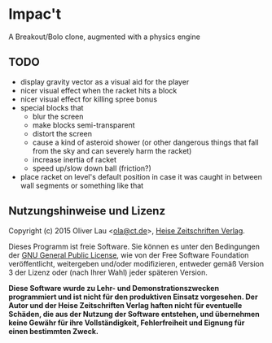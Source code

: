 # Impac't

A Breakout/Bolo clone, augmented with a physics engine


## TODO

 - display gravity vector as a visual aid for the player
 - nicer visual effect when the racket hits a block
 - nicer visual effect for killing spree bonus
 - special blocks that
   - blur the screen
   - make blocks semi-transparent
   - distort the screen
   - cause a kind of asteroid shower (or other dangerous things that fall from the sky and can severely harm the racket)
   - increase inertia of racket
   - speed up/slow down ball (friction?)
 - place racket on level's default position in case it was caught in between wall segments or something like that


Nutzungshinweise und Lizenz
---------------------------


Copyright (c) 2015 Oliver Lau <<ola@ct.de>>, <a href="http://www.heise.de/">Heise Zeitschriften Verlag</a>.

Dieses Programm ist freie Software. Sie können es unter den Bedingungen der <a href="http://www.gnu.org/licenses/gpl-3.0">GNU General Public License</a>, wie von der Free Software Foundation veröffentlicht, weitergeben und/oder modifizieren, entweder gemäß Version 3 der Lizenz oder (nach Ihrer Wahl) jeder späteren Version.

__Diese Software wurde zu Lehr- und Demonstrationszwecken programmiert und ist nicht für den produktiven Einsatz vorgesehen. Der Autor und der Heise Zeitschriften Verlag haften nicht für eventuelle Schäden, die aus der Nutzung der Software entstehen, und übernehmen keine Gewähr für ihre Vollständigkeit, Fehlerfreiheit und Eignung für einen bestimmten Zweck.__

